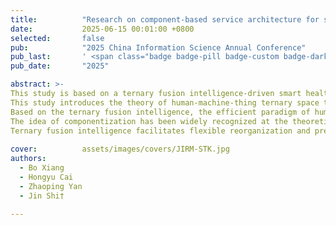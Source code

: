 ```yaml
---
title:          "Research on component-based service architecture for smart healthcare driven by ternary fusion intelligence"
date:           2025-06-15 00:01:00 +0800
selected:       false
pub:            "2025 China Information Science Annual Conference"
pub_last:       ' <span class="badge badge-pill badge-custom badge-dark">Journal</span>'
pub_date:       "2025"

abstract: >-
This study is based on a ternary fusion intelligence-driven smart healthcare service architecture, which clarifies the operating body, logic, and intrinsic modules.
This study introduces the theory of human-machine-thing ternary space to deconstruct the relevant subjects of smart healthcare services and analyze their bridging and fusion mechanisms. By dissecting the core modules and components of the service architecture, it integrates intelligent technologies to achieve the full-process transformation from data to knowledge.
Based on the ternary fusion intelligence, the efficient paradigm of human-computer collaboration is clarified, an efficient and intelligent healthcare service system is constructed, and the feasibility and effectiveness of the service process is verified and explained with the help of specific cases of healthcare organizations.
The idea of componentization has been widely recognized at the theoretical level, but its realization path in the specific practice of smart healthcare still faces challenges, especially the interaction mechanism between components, the dynamic splicing mode, and the scenario adaptability, which still need to be explored and refined.
Ternary fusion intelligence facilitates flexible reorganization and precise adaptation of service components to meet diverse healthcare needs.
 
cover:          assets/images/covers/JIRM-STK.jpg
authors:
  - Bo Xiang
  - Hongyu Cai
  - Zhaoping Yan
  - Jin Shi†

---
```

